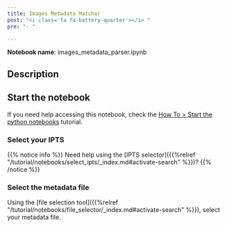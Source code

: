 ```yaml
---
title: Images Metadata Matcher
post: "<i class='fa fa-battery-quarter'></i> "
pre: "- "

---
```


**Notebook name**: images_metadata_parser.ipynb

## Description



## Start the notebook

If you need help accessing this notebook, check the [How To > Start the python
notebooks](/en/tutorial/how_to_start_notebooks) tutorial.

### Select your IPTS

{{% notice info %}}
Need help using the [IPTS selector]({{%relref "/tutorial/notebooks/select_ipts/_index.md#activate-search" %}})?
{{% /notice %}}

### Select the metadata file

Using the [file selection tool]({{%relref "/tutorial/notebooks/file_selector/_index.md#activate-search" %}}), select 
your metadata file. 
